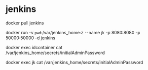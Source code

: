# jenkins

docker pull jenkins

docker run -v `pwd`:/var/jenkins_home:z --name jk -p 8080:8080 -p 50000:50000 -d jenkins

docker exec idcontainer cat /var/jenkins_home/secrets/initialAdminPassword

docker exec jk cat /var/jenkins_home/secrets/initialAdminPassword

